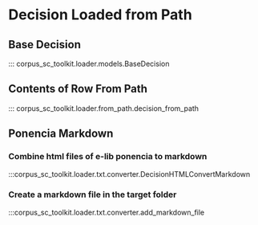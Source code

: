 # Decision Loaded from Path

## Base Decision

::: corpus_sc_toolkit.loader.models.BaseDecision

## Contents of Row From Path

::: corpus_sc_toolkit.loader.from_path.decision_from_path

## Ponencia Markdown

### Combine html files of e-lib ponencia to markdown

:::corpus_sc_toolkit.loader.txt.converter.DecisionHTMLConvertMarkdown

### Create a markdown file in the target folder

:::corpus_sc_toolkit.loader.txt.converter.add_markdown_file
